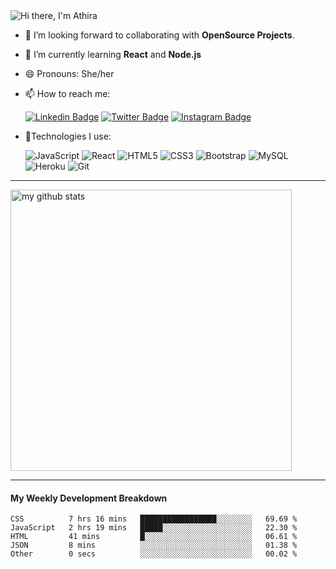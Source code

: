  
<img src="https://raw.githubusercontent.com/athiratj/athiratj/master/assets/athira-banner.png" alt="Hi there, I'm Athira" />

- 🔭 I’m looking forward to collaborating with **OpenSource Projects**.
- 🌱 I’m currently learning **React** and **Node.js**
- 😄 Pronouns: She/her
- 📫 How to reach me:<br>

     [![Linkedin Badge](https://img.shields.io/badge/-athiratj-blue?style=flat-square&logo=Linkedin&logoColor=white&link=https://www.linkedin.com/in/athiratj/)](https://www.linkedin.com/in/athiratj/) 
[![Twitter Badge](https://img.shields.io/badge/-@athira_tj-1ca0f1?style=flat-square&labelColor=1ca0f1&logo=twitter&logoColor=white&link=https://twitter.com/athira_tj)](https://twitter.com/athira_tj)
[![Instagram Badge](https://img.shields.io/badge/-@_athira_tj-purple?style=flat-square&logo=instagram&logoColor=white&link=https://instagram.com/_athira_tj/)](https://instagram.com/_athira_tj)
- 🔭Technologies I use:<br>

     ![JavaScript](https://img.shields.io/badge/-JavaScript-black?style=flat-square&logo=javascript)
![React](https://img.shields.io/badge/-React-black?style=flat-square&logo=react)
![HTML5](https://img.shields.io/badge/-HTML5-E34F26?style=flat-square&logo=html5&logoColor=white)
![CSS3](https://img.shields.io/badge/-CSS3-1572B6?style=flat-square&logo=css3)
![Bootstrap](https://img.shields.io/badge/-Bootstrap-563D7C?style=flat-square&logo=bootstrap)
![MySQL](https://img.shields.io/badge/-MySQL-black?style=flat-square&logo=mysql)
![Heroku](https://img.shields.io/badge/-Heroku-430098?style=flat-square&logo=heroku)
![Git](https://img.shields.io/badge/-Git-black?style=flat-square&logo=git)

-------

<img src="https://github-readme-stats.vercel.app/api?username=athiratj&show_icons=true&hide_border=true" alt="my github stats" width="450"/>

-------
#### My Weekly Development Breakdown

<!--START_SECTION:waka-->
```text
CSS          7 hrs 16 mins   █████████████████░░░░░░░░   69.69 % 
JavaScript   2 hrs 19 mins   █████░░░░░░░░░░░░░░░░░░░░   22.30 % 
HTML         41 mins         █░░░░░░░░░░░░░░░░░░░░░░░░   06.61 % 
JSON         8 mins          ░░░░░░░░░░░░░░░░░░░░░░░░░   01.38 % 
Other        0 secs          ░░░░░░░░░░░░░░░░░░░░░░░░░   00.02 %
```
<!--END_SECTION:waka-->

